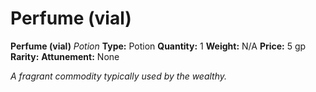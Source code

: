 # Perfume (vial)

**Perfume (vial)**
_Potion_
**Type:** Potion
**Quantity:** 1
**Weight:** N/A
**Price:** 5 gp
**Rarity:** 
**Attunement:** None

*A fragrant commodity typically used by the wealthy.*